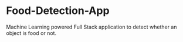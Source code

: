 # Food-Detection-App
Machine Learning powered Full Stack application to detect whether an object is food or not.
